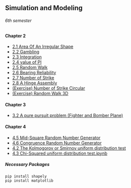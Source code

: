 ## Simulation and Modeling
###### 6th semester

#### Chapter 2 
* [2.1 Area Of An Irregular Shape](2.1%20Area%20of%20an%20Irregular%20Shape.ipynb)<br>
* [2.2 Gambling](2.2%20Gambling.ipynb)<br>
* [2.3 Integration](2.3%20Numerical%20Integration.ipynb)<br>
* [2.4 value of PI](2.4%20Value%20of%20PI.ipynb)<br>
* [2.5 Random Walk](2.5%20Random%20Walk.ipynb)<br>
* [2.6 Bearing Reliability](2.6%20Bearing%20Reliability.ipynb)<br>
* [2.7 Number of Strike](Number%20of%20Strike.ipynb)<br>
* [2.8 A Hinge Assembly](2.8%20A%20Hinge%20Assembly.ipynb)<br>
* [(Exercise) Number of Strike Circular](Number%20of%20Strike%20Circular.ipynb)<br>
* [(Exercise) Random Walk 3D](Random%20Walk%203D.ipynb)<br>

#### Chapter 3
* [3.2  A pure pursuit problem (Fighter and Bomber Plane)](3.2%20%20A%20pure%20pursuit%20problem%20(Fighter%20and%20Bomber%20Plane).ipynb)<br>

#### Chapter 4
* [4.5 Mid-Square Random Number Generator](4.5%20Mid%20Square%20Random%20Number%20Generator.ipynb)<br>
* [4.6 Congruence Random Number Generator](4.6%20Congruence%20Random%20Number%20Generator.ipynb)<br>
* [4.2 The Kolmogorov or Smirnov uniform distribution test](4.2%20The%20Kolmogorov%20or%20Smirnov%20uniform%20distribution%20test.ipynb)<br>
* [4.3 Chi-Squared uniform distribution test.ipynb](4.3%20Chi-Squared%20uniform%20distribution%20test.ipynb)<br>

##### Necessary Packages

``` 
pip install shapely
pip install matplotlib
```

